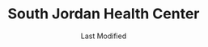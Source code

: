 ---
layout: location-page
date: Last Modified
description: "Local COVID-19 testing is available at South Jordan Health Center in South Jordan, Utah, USA."
permalink: "locations/utah/south-jordan/south-jordan-health-center/"
tags:
  - locations
  - utah
title: South Jordan Health Center
state: Utah
stateAbbr: UT
hood: "South Jordan"
address: "5126 W. Daybreak Parkway"
city: "South Jordan"
zip: "84009"
mapUrl: "http://maps.apple.com/?q=South+Jordan+Health+Center&address=5126+W+Daybreak+Parkway,South+Jordan,Utah,84009"
locationType: Drive-thru
phone: "801-213-4500"
website: "https://healthcare.utah.edu/locations/south-jordan/"
onlineBooking: undefined
closed: undefined
closedUpdate: April 17th, 2020
notes: ""
days: Weekdays
hours: 8AM-6PM
altDays: Weekends
altHours: 10AM-3PM
ctaMessage: Learn more
ctaUrl: "https://healthcare.utah.edu/locations/south-jordan/"
---